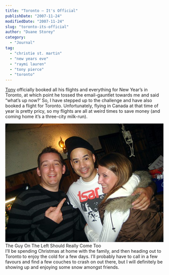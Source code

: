 ```yaml
---
title: "Toronto — It's Official"
publishDate: "2007-11-24"
modifiedDate: "2007-11-24"
slug: "toronto-its-official"
author: "Duane Storey"
category:
  - "Journal"
tag:
  - "christie st. martin"
  - "new years eve"
  - "raymi lauren"
  - "tony pierce"
  - "toronto"
---
```


[Tony](http://www.tonypierce.com/blog/bloggy.htm) officially booked all his flights and everything for New Year’s in Toronto, at which point he tossed the email-gauntlet towards me and said “what’s up now?’ So, I have stepped up to the challenge and have also booked a flight for Toronto. Unfortunately, flying in Canada at that time of year is pretty pricy, so my flights are all at weird times to save money (and coming home it’s a three-city milk-run).

  
[![](_images/toronto--its-official-1.jpg)](http://flickr.com/photos/duanestorey/1801527108/)  
The Guy On The Left Should Really Come Too  
I’ll be spending Christmas at home with the family, and then heading out to Toronto to enjoy the cold for a few days. I’ll probably have to call in a few favours and find a few couches to crash on out there, but I will definitely be showing up and enjoying some snow amongst friends.